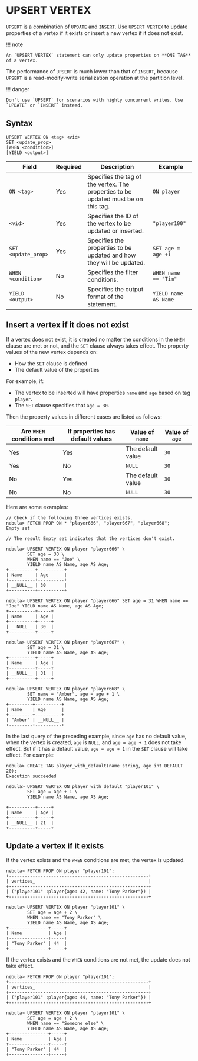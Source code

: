 # UPSERT VERTEX

`UPSERT` is a combination of `UPDATE` and `INSERT`. Use `UPSERT VERTEX` to update properties of a vertex if it exists or insert a new vertex if it does not exist.

!!! note

    An `UPSERT VERTEX` statement can only update properties on **ONE TAG** of a vertex.

The performance of `UPSERT` is much lower than that of `INSERT`, because `UPSERT` is a read-modify-write serialization operation at the partition level.

!!! danger

    Don't use `UPSERT` for scenarios with highly concurrent writes. Use `UPDATE` or `INSERT` instead.

## Syntax

```ngql
UPSERT VERTEX ON <tag> <vid>
SET <update_prop>
[WHEN <condition>]
[YIELD <output>]
```

| Field | Required | Description | Example |
|-|-|-|-|
| `ON <tag>` | Yes | Specifies the tag of the vertex. The properties to be updated must be on this tag. | `ON player` |
| `<vid>` | Yes | Specifies the ID of the vertex to be updated or inserted. | `"player100"` |
| `SET <update_prop>` | Yes | Specifies the properties to be updated and how they will be updated. | `SET age = age +1` |
| `WHEN <condition>` | No | Specifies the filter conditions. | `WHEN name == "Tim"` |
|`YIELD <output>`| No | Specifies the output format of the statement. | `YIELD name AS Name` |

## Insert a vertex if it does not exist

If a vertex does not exist, it is created no matter the conditions in the `WHEN` clause are met or not, and the `SET` clause always takes effect. The property values of the new vertex depends on:

* How the `SET` clause is defined
* The default value of the properties

For example, if:

* The vertex to be inserted will have properties `name` and `age` based on tag `player`.
* The `SET` clause specifies that `age = 30`.

Then the property values in different cases are listed as follows:

| Are `WHEN` conditions met | If properties has default values | Value of `name` | Value of `age` |
| - | - | - | - |
| Yes | Yes | The default value | `30` |
| Yes | No | `NULL` | `30` |
| No | Yes | The default value | `30` |
| No | No | `NULL` | `30` |

Here are some examples:

```ngql
// Check if the following three vertices exists.
nebula> FETCH PROP ON * "player666", "player667", "player668";
Empty set

// The result Empty set indicates that the vertices don't exist.

nebula> UPSERT VERTEX ON player "player666" \
        SET age = 30 \
        WHEN name == "Joe" \
        YIELD name AS Name, age AS Age;
+----------+----------+
| Name     | Age      |
+----------+----------+
| __NULL__ | 30       |
+----------+----------+

nebula> UPSERT VERTEX ON player "player666" SET age = 31 WHEN name == "Joe" YIELD name AS Name, age AS Age;
+----------+-----+
| Name     | Age |
+----------+-----+
| __NULL__ | 30  |
+----------+-----+

nebula> UPSERT VERTEX ON player "player667" \
        SET age = 31 \
        YIELD name AS Name, age AS Age;
+----------+-----+
| Name     | Age |
+----------+-----+
| __NULL__ | 31  |
+----------+-----+

nebula> UPSERT VERTEX ON player "player668" \
        SET name = "Amber", age = age + 1 \
        YIELD name AS Name, age AS Age;
+---------+----------+
| Name    | Age      |
+---------+----------+
| "Amber" | __NULL__ |
+---------+----------+
```

In the last query of the preceding example, since `age` has no default value, when the vertex is created, `age` is `NULL`, and `age = age + 1` does not take effect. But if it has a default value, `age = age + 1` in the `SET` clause will take effect. For example:

```ngql
nebula> CREATE TAG player_with_default(name string, age int DEFAULT 20);
Execution succeeded

nebula> UPSERT VERTEX ON player_with_default "player101" \
        SET age = age + 1 \
        YIELD name AS Name, age AS Age;

+----------+-----+
| Name     | Age |
+----------+-----+
| __NULL__ | 21  |
+----------+-----+
```

## Update a vertex if it exists

If the vertex exists and the `WHEN` conditions are met, the vertex is updated.

```ngql
nebula> FETCH PROP ON player "player101";
+-----------------------------------------------------+
| vertices_                                           |
+-----------------------------------------------------+
| ("player101" :player{age: 42, name: "Tony Parker"}) |
+-----------------------------------------------------+

nebula> UPSERT VERTEX ON player "player101" \
        SET age = age + 2 \
        WHEN name == "Tony Parker" \
        YIELD name AS Name, age AS Age;
+---------------+-----+
| Name          | Age |
+---------------+-----+
| "Tony Parker" | 44  |
+---------------+-----+
```

If the vertex exists and the `WHEN` conditions are not met, the update does not take effect.

```ngql
nebula> FETCH PROP ON player "player101";
+-----------------------------------------------------+
| vertices_                                           |
+-----------------------------------------------------+
| ("player101" :player{age: 44, name: "Tony Parker"}) |
+-----------------------------------------------------+

nebula> UPSERT VERTEX ON player "player101" \
        SET age = age + 2 \
        WHEN name == "Someone else" \
        YIELD name AS Name, age AS Age;
+---------------+-----+
| Name          | Age |
+---------------+-----+
| "Tony Parker" | 44  |
+---------------+-----+
```
